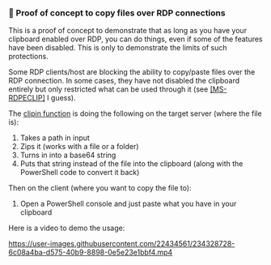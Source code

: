 ### 📎 Proof of concept to copy files over RDP connections

This is a proof of concept to demonstrate that as long as you have your clipboard enabled over RDP, you can do things, even if some of the features have been disabled. This is only to demonstrate the limits of such protections.

Some RDP clients/host are blocking the ability to copy/paste files over the RDP connection. In some cases, they have not disabled the clipboard entirely but only restricted what can be used through it (see [[MS-RDPECLIP]](https://learn.microsoft.com/en-us/openspecs/windows_protocols/MS-RDPECLIP/fb9b7e0b-6db4-41c2-b83c-f889c1ee7688) I guess).

The [clipin function](clipin.ps1) is doing the following on the target server (where the file is):
1. Takes a path in input
2. Zips it (works with a file or a folder)
3. Turns in into a base64 string
4. Puts that string instead of the file into the clipboard (along with the PowerShell code to convert it back)

Then on the client (where you want to copy the file to):
1. Open a PowerShell console and just paste what you have in your clipboard

Here is a video to demo the usage:

https://user-images.githubusercontent.com/22434561/234328728-6c08a4ba-d575-40b9-8898-0e5e23e1bbf4.mp4

